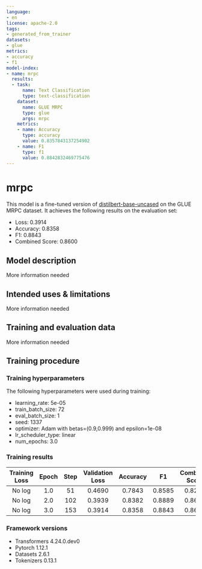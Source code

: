 ```yaml
---
language:
- en
license: apache-2.0
tags:
- generated_from_trainer
datasets:
- glue
metrics:
- accuracy
- f1
model-index:
- name: mrpc
  results:
  - task:
      name: Text Classification
      type: text-classification
    dataset:
      name: GLUE MRPC
      type: glue
      args: mrpc
    metrics:
    - name: Accuracy
      type: accuracy
      value: 0.8357843137254902
    - name: F1
      type: f1
      value: 0.8842832469775476
---
```


<!-- This model card has been generated automatically according to the information the Trainer had access to. You
should probably proofread and complete it, then remove this comment. -->

# mrpc

This model is a fine-tuned version of [distilbert-base-uncased](https://huggingface.co/distilbert-base-uncased) on the GLUE MRPC dataset.
It achieves the following results on the evaluation set:
- Loss: 0.3914
- Accuracy: 0.8358
- F1: 0.8843
- Combined Score: 0.8600

## Model description

More information needed

## Intended uses & limitations

More information needed

## Training and evaluation data

More information needed

## Training procedure

### Training hyperparameters

The following hyperparameters were used during training:
- learning_rate: 5e-05
- train_batch_size: 72
- eval_batch_size: 1
- seed: 1337
- optimizer: Adam with betas=(0.9,0.999) and epsilon=1e-08
- lr_scheduler_type: linear
- num_epochs: 3.0

### Training results

| Training Loss | Epoch | Step | Validation Loss | Accuracy | F1     | Combined Score |
|:-------------:|:-----:|:----:|:---------------:|:--------:|:------:|:--------------:|
| No log        | 1.0   | 51   | 0.4690          | 0.7843   | 0.8585 | 0.8214         |
| No log        | 2.0   | 102  | 0.3939          | 0.8382   | 0.8889 | 0.8636         |
| No log        | 3.0   | 153  | 0.3914          | 0.8358   | 0.8843 | 0.8600         |


### Framework versions

- Transformers 4.24.0.dev0
- Pytorch 1.12.1
- Datasets 2.6.1
- Tokenizers 0.13.1
